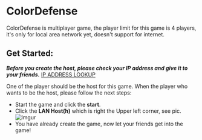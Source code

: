 # ColorDefense
ColorDefense is multiplayer game, the player limit for this game is 4 players, it's only for local area network yet, doesn't support for internet.
## Get Started:
***Before you create the host, please check your IP address and give it to your friends.***
[IP ADDRESS LOOKUP](https://www.showmyipaddress.com/)

One of the player should be the host for this game. When the player who wants to be the host, please follow the next steps:

 - Start the game and click the **start**.
 - Click the **LAN Host(h)** which is right the Upper left corner, see pic.
![Imgur](https://i.imgur.com/8jMClcA.jpg)
 - You have already create the game, now let your friends get into the game!

